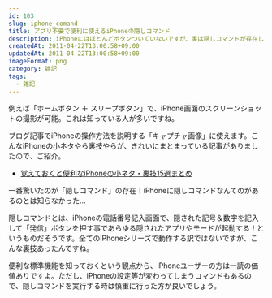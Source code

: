 ```yaml
---
id: 103
slug: iphone_comand
title: アプリ不要で便利に使えるiPhoneの隠しコマンド
description: iPhoneにはほとんどボタンついていないですが、実は隠しコマンドが存在します。
createdAt: 2011-04-22T13:00:58+09:00
updatedAt: 2011-04-22T13:00:58+09:00
imageFormat: png
category: 雑記
tags:
  - 雑記
---
```


例えば「ホームボタン ＋ スリープボタン」で、iPhone画面のスクリーンショットの撮影が可能。これは知っている人が多いですね。

ブログ記事でiPhoneの操作方法を説明する「キャプチャ画像」に使えます。こんなiPhoneの小ネタやら裏技やらが、きれいにまとまっている記事がありましたので、ご紹介。

* <a href="http://rajic.2chblog.jp/archives/51818937.html" target="_blank" rel="noopener">覚えておくと便利なiPhoneの小ネタ・裏技15選まとめ</a>

一番驚いたのが「隠しコマンド」の存在！iPhoneに隠しコマンドなんてのがあるのとは知らなかった…

隠しコマンドとは、iPhoneの電話番号記入画面で、隠された記号＆数字を記入して「発信」ボタンを押す事であらゆる隠されたアプリやモードが起動する！というものだそうです。全てのiPhoneシリーズで動作する訳ではないですが、こんな裏技あったんですね。

便利な標準機能を知っておくという観点から、iPhoneユーザーの方は一読の価値ありですよ。ただし、iPhoneの設定等が変わってしまうコマンドもあるので、隠しコマンドを実行する時は慎重に行った方が良いでしょう。
